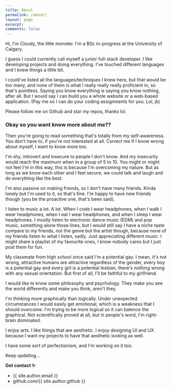 ```yaml
---
title: About
permalink: /about/
layout: page
excerpt: 
comments: false
---
```


Hi, I'm Cloudy, the little monster. I'm a BSc in-progress at the University of Calgary.  

I guess I could currently call myself a junior full-stack developer. I like developing projects and doing everything. I've touched different languages and I knew things a little bit.  

I could've listed all the languages/techniques I knew here, but that would be too many, and none of them is what I really really really proficient in, so that's pointless. Saying you know everything is saying you know nothing, after all. But I would say I can build you a whole website or a web-based application. (Pay me so I can do your coding assignments for you. Lol, jk)

Please follow me on Github and star my repos, thanks lol.

### Okay so you want know more about me??

Then you're going to read something that's totally from my self-awareness. You don't have to, if you're not interested at all. Correct me if I know wrong about myself, I want to know more too.

I'm shy, introvert and insecure to people I don't know. And my insecurity would reach the maximum when in a group of 5 to 10. You might or might not feel I'm in this way, this is because I'm overcoming my nature. But as long as we know each other and I feel secure, we could talk and laugh and do everything like the best. 

I'm also passive on making friends, so I don't have many friends. Kinda lonely but I'm used to it, so that's fine. I'm happy to have new friends though (you be the proactive one, that's been said).

I listen to music a lot. A lot. When I code I wear headphones, when I walk I wear headphones, when I eat I wear headphones, and when I sleep I wear headphones. I mostly listen to electronic dance music (EDM) and pop music, something alone those lines, but I would still say I have a niche taste compare to my friends, not the genre but the artist though, because none of my friends listen to what I listen, sadly. Just appreciating different music. I might share a playlist of my favourite ones, I know nobody cares but I just post them for fun.

My classmate from high school once said I'm a potential gay. I mean, it's not wrong, attractive humans are attractive regardless of the gender, every boy is a potential gay and every girl is a potential lesbian, there's nothing wrong with any sexual orientation. But first of all, I'll be faithful to my girlfriend.

I would like to know some philosophy and psychology. They make you see the world differently and make you think, aren't they.

I'm thinking more graphically than logically. Under unexpected circumstances I would easily get emotional, which is a weakness that I should overcome. I'm trying to be more logical so it can balence the graphical. Not scientifically proved at all, but in people's word, I'm right-brain dominated.

I enjoy arts. I like things that are aesthetic. I enjoy designing UI and UX because I want my projects to have that aesthetic looking as well. 

I have some sort of perfectionism, and I'm working on it too. 

Keep updating...

**Get contact ✨**

- {{ site.author.email }}
- github.com/{{ site.author.github }}
